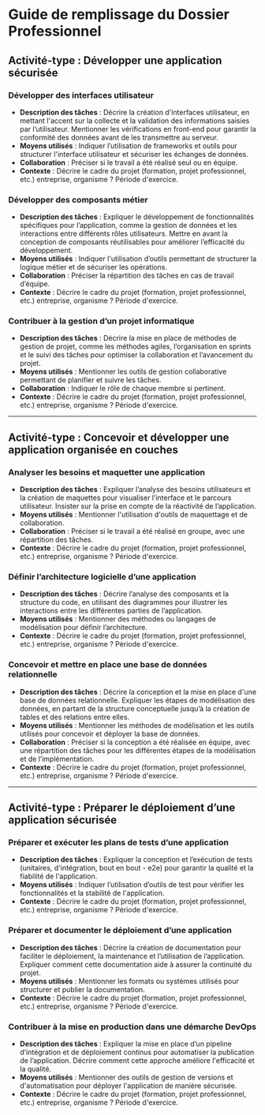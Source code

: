 # Guide de remplissage du Dossier Professionnel

## Activité-type : Développer une application sécurisée

### Développer des interfaces utilisateur

- **Description des tâches** : Décrire la création d'interfaces utilisateur, en mettant l'accent sur la collecte et la validation des informations saisies par l’utilisateur. Mentionner les vérifications en front-end pour garantir la conformité des données avant de les transmettre au serveur.
- **Moyens utilisés** : Indiquer l’utilisation de frameworks et outils pour structurer l'interface utilisateur et sécuriser les échanges de données.
- **Collaboration** : Préciser si le travail a été réalisé seul ou en équipe.
- **Contexte** : Décrire le cadre du projet (formation, projet professionnel, etc.) entreprise, organisme ? Période d'exercice.

### Développer des composants métier

- **Description des tâches** : Expliquer le développement de fonctionnalités spécifiques pour l’application, comme la gestion de données et les interactions entre différents rôles utilisateurs. Mettre en avant la conception de composants réutilisables pour améliorer l’efficacité du développement.
- **Moyens utilisés** : Indiquer l'utilisation d’outils permettant de structurer la logique métier et de sécuriser les opérations.
- **Collaboration** : Préciser la répartition des tâches en cas de travail d’équipe.
- **Contexte** : Décrire le cadre du projet (formation, projet professionnel, etc.) entreprise, organisme ? Période d'exercice.

### Contribuer à la gestion d’un projet informatique

- **Description des tâches** : Décrire la mise en place de méthodes de gestion de projet, comme les méthodes agiles, l’organisation en sprints et le suivi des tâches pour optimiser la collaboration et l’avancement du projet.
- **Moyens utilisés** : Mentionner les outils de gestion collaborative permettant de planifier et suivre les tâches.
- **Collaboration** : Indiquer le rôle de chaque membre si pertinent.
- **Contexte** : Décrire le cadre du projet (formation, projet professionnel, etc.) entreprise, organisme ? Période d'exercice.

---

## Activité-type : Concevoir et développer une application organisée en couches

### Analyser les besoins et maquetter une application

- **Description des tâches** : Expliquer l’analyse des besoins utilisateurs et la création de maquettes pour visualiser l’interface et le parcours utilisateur. Insister sur la prise en compte de la réactivité de l’application.
- **Moyens utilisés** : Mentionner l'utilisation d'outils de maquettage et de collaboration.
- **Collaboration** : Préciser si le travail a été réalisé en groupe, avec une répartition des tâches.
- **Contexte** : Décrire le cadre du projet (formation, projet professionnel, etc.) entreprise, organisme ? Période d'exercice.

### Définir l’architecture logicielle d’une application

- **Description des tâches** : Décrire l’analyse des composants et la structure du code, en utilisant des diagrammes pour illustrer les interactions entre les différentes parties de l’application.
- **Moyens utilisés** : Mentionner des méthodes ou langages de modélisation pour définir l’architecture.
- **Contexte** : Décrire le cadre du projet (formation, projet professionnel, etc.) entreprise, organisme ? Période d'exercice.

### Concevoir et mettre en place une base de données relationnelle

- **Description des tâches** : Décrire la conception et la mise en place d'une base de données relationnelle. Expliquer les étapes de modélisation des données, en partant de la structure conceptuelle jusqu’à la création de tables et des relations entre elles.
- **Moyens utilisés** : Mentionner les méthodes de modélisation et les outils utilisés pour concevoir et déployer la base de données.
- **Collaboration** : Préciser si la conception a été réalisée en équipe, avec une répartition des tâches pour les différentes étapes de la modélisation et de l’implémentation.
- **Contexte** : Décrire le cadre du projet (formation, projet professionnel, etc.) entreprise, organisme ? Période d'exercice.

---

## Activité-type : Préparer le déploiement d’une application sécurisée

### Préparer et exécuter les plans de tests d’une application

- **Description des tâches** : Expliquer la conception et l’exécution de tests (unitaires, d'intégration, bout en bout - e2e) pour garantir la qualité et la fiabilité de l'application.
- **Moyens utilisés** : Indiquer l’utilisation d’outils de test pour vérifier les fonctionnalités et la stabilité de l'application.
- **Contexte** : Décrire le cadre du projet (formation, projet professionnel, etc.) entreprise, organisme ? Période d'exercice.

### Préparer et documenter le déploiement d’une application

- **Description des tâches** : Décrire la création de documentation pour faciliter le déploiement, la maintenance et l’utilisation de l’application. Expliquer comment cette documentation aide à assurer la continuité du projet.
- **Moyens utilisés** : Mentionner les formats ou systèmes utilisés pour structurer et publier la documentation.
- **Contexte** : Décrire le cadre du projet (formation, projet professionnel, etc.) entreprise, organisme ? Période d'exercice.

### Contribuer à la mise en production dans une démarche DevOps

- **Description des tâches** : Expliquer la mise en place d’un pipeline d’intégration et de déploiement continus pour automatiser la publication de l’application. Décrire comment cette approche améliore l'efficacité et la qualité.
- **Moyens utilisés** : Mentionner des outils de gestion de versions et d'automatisation pour déployer l'application de manière sécurisée.
- **Contexte** : Décrire le cadre du projet (formation, projet professionnel, etc.) entreprise, organisme ? Période d'exercice.
